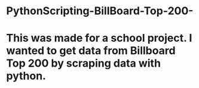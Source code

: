 # PythonScripting-BillBoard-Top-200-
# This was made for a school project. I wanted to get data from Billboard Top 200 by scraping data with python.
